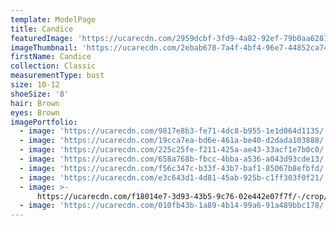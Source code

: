 ```yaml
---
template: ModelPage
title: Candice
featuredImage: 'https://ucarecdn.com/2959dcbf-3fd9-4a82-92ef-79b0aa6281fe/'
imageThumbnail: 'https://ucarecdn.com/2ebab678-7a4f-4bf4-96e7-44852ca74cfd/'
firstName: Candice
collection: Classic
measurementType: bust
size: 10-12
shoeSize: '8'
hair: Brown
eyes: Brown
imagePortfolio:
  - image: 'https://ucarecdn.com/9817e8b3-fe71-4dc8-b955-1e1d064d1135/'
  - image: 'https://ucarecdn.com/19cca7ea-bd6e-461a-be40-d2dada103888/'
  - image: 'https://ucarecdn.com/225c25fe-f211-425a-ae43-33acf1e7b0c0/'
  - image: 'https://ucarecdn.com/658a768b-fbcc-4bba-a536-a043d93cde13/'
  - image: 'https://ucarecdn.com/f56c347c-b33f-43b7-baf1-85067b8efbfd/'
  - image: 'https://ucarecdn.com/e3c643d1-4d81-45ab-925b-c1ff303f0f21/'
  - image: >-
      https://ucarecdn.com/f18014e7-3d93-43b5-9c76-02e442e07f7f/-/crop/1102x1555/29,495/-/preview/
  - image: 'https://ucarecdn.com/010fb43b-1a89-4b14-99a6-91a489bbc178/'
---
```


